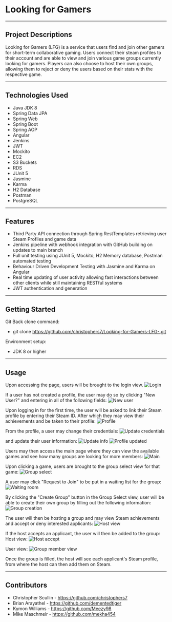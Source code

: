 # Looking for Gamers

___

## Project Descriptions


Looking for Gamers (LFG) is a service that users find and join other gamers for short-term collaborative gaming. Users connect their steam profiles to their account and are able to view and join various game groups currently looking for gamers. Players can also choose to host their own groups, allowing them to reject or deny the users based on their stats with the respective game. 

---

## Technologies Used


- Java JDK 8
- Spring Data JPA
- Spring Web
- Spring Boot
- Spring AOP
- Angular
- Jenkins
- JWT
- Mockito
- EC2
- S3 Buckets
- RDS
- JUnit 5
- Jasmine
- Karma
- H2 Database
- Postman
- PostgreSQL

---

## Features


- Third Party API connection through Spring RestTemplates retrieving user Steam Profiles and game data
- Jenkins pipeline with webhook integration with GitHub building on updates to main branch
- Full unit testing using JUnit 5, Mockito, H2 Memory database, Postman automated testing
- Behaviour Driven Development Testing with Jasmine and Karma on Angular
- Real time updating of user activity allowing fast interactions between other clients while still maintaining RESTful systems
- JWT authentication and generation

---

## Getting Started


Git Back clone command:
* git clone https://github.com/christophers7/Looking-for-Gamers-LFG-.git

Environment setup:
* JDK 8 or higher

---

## Usage

Upon accessing the page, users will be brought to the login view.
![Login](https://user-images.githubusercontent.com/74217280/153306423-74fa6f86-1a58-42b2-baff-00956bcfc1d7.PNG)

If a user has not created a profile, the user may do so by clicking "New User?" and entering in all of the following fields:
![New user](https://user-images.githubusercontent.com/74217280/153306668-9a82973d-3dea-406b-bb4d-a80c892d87c5.PNG)

Upon logging in for the first time, the user will be asked to link their Steam profile by entering their Steam ID. After which they may view their achievements and be taken to their profile:
![Profile](https://user-images.githubusercontent.com/74217280/153306854-d312cc18-f693-4975-86fd-540013d4ad23.PNG)

From the profile, a user may change their credentials:
![Update credentials](https://user-images.githubusercontent.com/74217280/153306963-773bb673-87ae-4b7f-bade-fe66dad81d7c.PNG)

and update their user information:
![Update info](https://user-images.githubusercontent.com/74217280/153307004-fb4b3d0b-b150-4b5a-a09e-2e13999143bf.PNG)
![Profile updated](https://user-images.githubusercontent.com/74217280/153307033-718055ca-c0c1-498f-9c4d-da9a7def5b1c.PNG)

Users may then access the main page where they can view the available games and see how many groups are looking for more members:
![Main](https://user-images.githubusercontent.com/74217280/153307193-76dfdd41-b6f5-451b-a134-f097690d1e62.PNG)

Upon clicking a game, users are brought to the group select view for that game:
![Group select](https://user-images.githubusercontent.com/74217280/153307284-cf29e54f-2030-427c-92d4-9e1b08f3eac0.PNG)

A user may click "Request to Join" to be put in a waiting list for the group:
![Waiting room](https://user-images.githubusercontent.com/74217280/153307427-65ce36a9-6b08-489a-a276-c0e670820510.PNG)

By clicking the "Create Group" button in the Group Select view, user will be able to create their own group by filling out the following information:
![Group creation](https://user-images.githubusercontent.com/74217280/153307595-226a44bd-a55f-4d59-9a94-4bc51ee63eb8.PNG)

The user will then be hosting a group and may view Steam achievements and accept or deny interested applicants:
![Host view](https://user-images.githubusercontent.com/74217280/153307803-18b0e189-beaf-4b58-9685-2f65182ea098.PNG)

If the host accepts an applicant, the user will then be added to the group:
Host view:
![Host accept](https://user-images.githubusercontent.com/74217280/153307903-0c8f3867-9227-4657-8e8f-cc088905fa95.PNG)

User view:
![Group member view](https://user-images.githubusercontent.com/74217280/153307930-fc4e48d4-a117-42d9-8507-149bacd48a34.PNG)

Once the group is filled, the host will see each applicant's Steam profile, from where the host can then add them on Steam.


---

## Contributors


- Christopher Scullin - https://github.com/christophers7 
- Brian Arayathel - https://github.com/dementedtiger
- Kymon Williams - https://github.com/Meezy98 
- Mike Maschmeir - https://github.com/mekha454 
